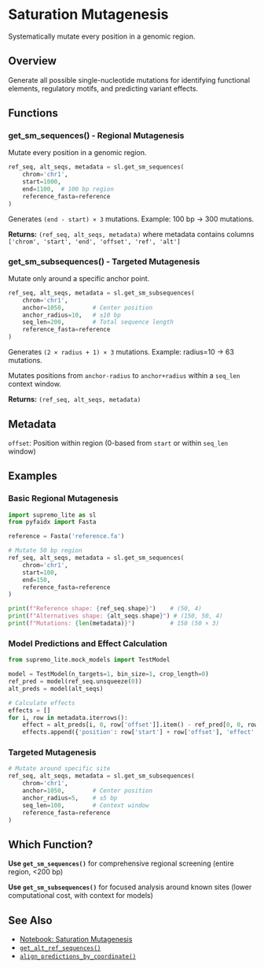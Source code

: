 # Saturation Mutagenesis

Systematically mutate every position in a genomic region.

## Overview

Generate all possible single-nucleotide mutations for identifying functional elements, regulatory motifs, and predicting variant effects.

## Functions

### get_sm_sequences() - Regional Mutagenesis

Mutate every position in a genomic region.

```python
ref_seq, alt_seqs, metadata = sl.get_sm_sequences(
    chrom='chr1',
    start=1000,
    end=1100,  # 100 bp region
    reference_fasta=reference
)
```

Generates `(end - start) × 3` mutations. Example: 100 bp → 300 mutations.

**Returns:** `(ref_seq, alt_seqs, metadata)` where metadata contains columns `['chrom', 'start', 'end', 'offset', 'ref', 'alt']`

### get_sm_subsequences() - Targeted Mutagenesis

Mutate only around a specific anchor point.

```python
ref_seq, alt_seqs, metadata = sl.get_sm_subsequences(
    chrom='chr1',
    anchor=1050,        # Center position
    anchor_radius=10,   # ±10 bp
    seq_len=200,        # Total sequence length
    reference_fasta=reference
)
```

Generates `(2 × radius + 1) × 3` mutations. Example: radius=10 → 63 mutations.

Mutates positions from `anchor-radius` to `anchor+radius` within a `seq_len` context window.

**Returns:** `(ref_seq, alt_seqs, metadata)`

## Metadata

`offset`: Position within region (0-based from `start` or within `seq_len` window)

## Examples

### Basic Regional Mutagenesis

```python
import supremo_lite as sl
from pyfaidx import Fasta

reference = Fasta('reference.fa')

# Mutate 50 bp region
ref_seq, alt_seqs, metadata = sl.get_sm_sequences(
    chrom='chr1',
    start=100,
    end=150,
    reference_fasta=reference
)

print(f"Reference shape: {ref_seq.shape}")    # (50, 4)
print(f"Alternatives shape: {alt_seqs.shape}") # (150, 50, 4)
print(f"Mutations: {len(metadata)}")          # 150 (50 × 3)
```

### Model Predictions and Effect Calculation

```python
from supremo_lite.mock_models import TestModel

model = TestModel(n_targets=1, bin_size=1, crop_length=0)
ref_pred = model(ref_seq.unsqueeze(0))
alt_preds = model(alt_seqs)

# Calculate effects
effects = []
for i, row in metadata.iterrows():
    effect = alt_preds[i, 0, row['offset']].item() - ref_pred[0, 0, row['offset']].item()
    effects.append({'position': row['start'] + row['offset'], 'effect': effect})
```

### Targeted Mutagenesis

```python
# Mutate around specific site
ref_seq, alt_seqs, metadata = sl.get_sm_subsequences(
    chrom='chr1',
    anchor=1050,        # Center position
    anchor_radius=5,    # ±5 bp
    seq_len=100,        # Context window
    reference_fasta=reference
)
```

## Which Function?

**Use `get_sm_sequences()`** for comprehensive regional screening (entire region, <200 bp)

**Use `get_sm_subsequences()`** for focused analysis around known sites (lower computational cost, with context for models)

## See Also

- [Notebook: Saturation Mutagenesis](../notebooks/05_saturation_mutagenesis.ipynb)
- [`get_alt_ref_sequences()`](variant_centered_sequences.md)
- [`align_predictions_by_coordinate()`](prediction_alignment.md)
